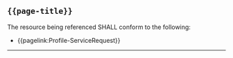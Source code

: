 ## <code>{{page-title}}</code>

The resource being referenced SHALL conform to the following:
- {{pagelink:Profile-ServiceRequest}}

---

